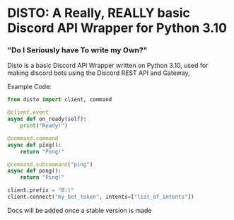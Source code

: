 # DISTO: A Really, REALLY basic Discord API Wrapper for Python 3.10

### "Do I Seriously have To write my Own?"

Disto is a basic Discord API Wrapper written on Python 3.10, used for making discord bots using the Discord REST API and Gateway,

Example Code:
```python
from disto import client, command

@client.event
async def on_ready(self):
    print("Ready!")

@command.command
async def ping():
    return "Pong!"

@command.subcommand("ping")
async def pong():
    return "Ping!"

client.prefix = "B:)"
client.connect("my_bot_token", intents=["list_of_intents"])
```

Docs will be added once a stable version is made

